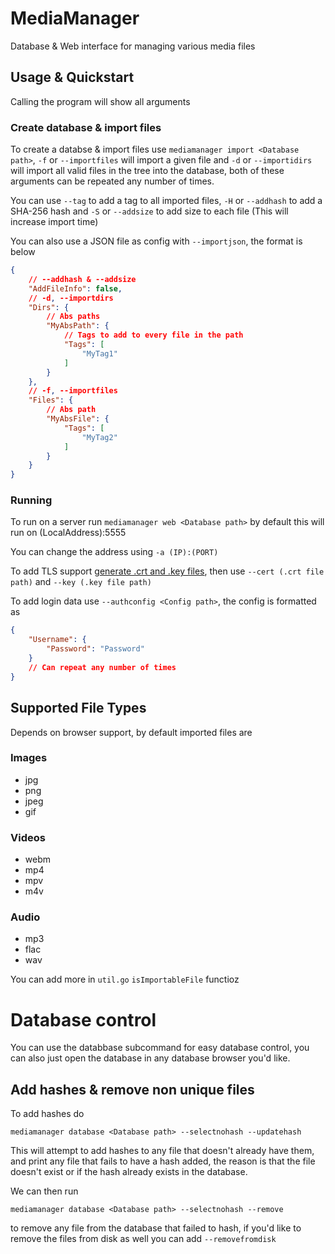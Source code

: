 # MediaManager
Database & Web interface for managing various media files

## Usage & Quickstart

Calling the program will show all arguments

### Create database & import files
To create a databse & import files use `mediamanager import <Database path>`, `-f` or `--importfiles` will import a given file and `-d` or `--importidirs` will import all valid files in the tree into the database, both of these arguments can be repeated any number of times.

You can use `--tag` to add a tag to all imported files, `-H` or `--addhash` to add a SHA-256 hash and `-S` or `--addsize` to add size to each file (This will increase import time)

You can also use a JSON file as config with `--importjson`, the format is below
```json
{
    // --addhash & --addsize
    "AddFileInfo": false,
    // -d, --importdirs
    "Dirs": {
        // Abs paths
        "MyAbsPath": {
            // Tags to add to every file in the path
            "Tags": [
                "MyTag1"
            ]
        }
    },
    // -f, --importfiles
    "Files": {
        // Abs path
        "MyAbsFile": {
            "Tags": [
                "MyTag2"
            ]
        }
    }
}
```

### Running
To run on a server run `mediamanager web <Database path>` by default this will run on (LocalAddress):5555

You can change the address using `-a (IP):(PORT)`

To add TLS support [generate .crt and .key files](https://serverfault.com/a/224127), then use `--cert (.crt file path)` and `--key (.key file path)`

To add login data use `--authconfig <Config path>`, the config is formatted as 

```json
{
    "Username": {
        "Password": "Password"
    }
    // Can repeat any number of times
}
```

## Supported File Types
Depends on browser support, by default imported files are 

### Images
- jpg
- png
- jpeg
- gif
### Videos
- webm
- mp4
- mpv
- m4v
### Audio
- mp3
- flac
- wav

You can add more in `util.go` `isImportableFile` functioz

# Database control
You can use the databbase subcommand for easy database control, you can also just open the database in any database browser you'd like.

## Add hashes & remove non unique files
To add hashes do

`mediamanager database <Database path> --selectnohash --updatehash`

This will attempt to add hashes to any file that doesn't already have them, and print any file that fails to have a hash added, the reason is that the file doesn't exist or if the hash already exists in the database.

We can then run

`mediamanager database <Database path> --selectnohash --remove`

to remove any file from the database that failed to hash, if you'd like to remove the files from disk as well you can add `--removefromdisk`